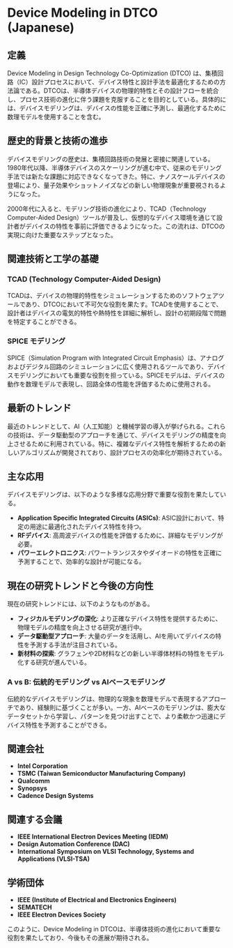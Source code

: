 # Device Modeling in DTCO (Japanese)

## 定義

Device Modeling in Design Technology Co-Optimization (DTCO) は、集積回路（IC）設計プロセスにおいて、デバイス特性と設計手法を最適化するための方法論である。DTCOは、半導体デバイスの物理的特性とその設計フローを統合し、プロセス技術の進化に伴う課題を克服することを目的としている。具体的には、デバイスモデリングは、デバイスの性能を正確に予測し、最適化するために数理モデルを使用することを含む。

## 歴史的背景と技術の進歩

デバイスモデリングの歴史は、集積回路技術の発展と密接に関連している。1980年代以降、半導体デバイスのスケーリングが進む中で、従来のモデリング手法では新たな課題に対応できなくなってきた。特に、ナノスケールデバイスの登場により、量子効果やショットノイズなどの新しい物理現象が重要視されるようになった。

2000年代に入ると、モデリング技術の進化により、TCAD（Technology Computer-Aided Design）ツールが普及し、仮想的なデバイス環境を通じて設計者がデバイスの特性を事前に評価できるようになった。この流れは、DTCOの実現に向けた重要なステップとなった。

## 関連技術と工学の基礎

### TCAD (Technology Computer-Aided Design)

TCADは、デバイスの物理的特性をシミュレーションするためのソフトウェアツールであり、DTCOにおいて不可欠な役割を果たす。TCADを使用することで、設計者はデバイスの電気的特性や熱特性を詳細に解析し、設計の初期段階で問題を特定することができる。

### SPICE モデリング

SPICE（Simulation Program with Integrated Circuit Emphasis）は、アナログおよびデジタル回路のシミュレーションに広く使用されるツールであり、デバイスモデリングにおいても重要な役割を担っている。SPICEモデルは、デバイスの動作を数理モデルで表現し、回路全体の性能を評価するために使用される。

## 最新のトレンド

最近のトレンドとして、AI（人工知能）と機械学習の導入が挙げられる。これらの技術は、データ駆動型のアプローチを通じて、デバイスモデリングの精度を向上させるために利用されている。特に、複雑なデバイス特性を解析するための新しいアルゴリズムが開発されており、設計プロセスの効率化が期待されている。

## 主な応用

デバイスモデリングは、以下のような多様な応用分野で重要な役割を果たしている。

- **Application Specific Integrated Circuits (ASICs)**: ASIC設計において、特定の用途に最適化されたデバイス特性を持つ。
- **RFデバイス**: 高周波デバイスの性能を評価するために、詳細なモデリングが必要。
- **パワーエレクトロニクス**: パワートランジスタやダイオードの特性を正確に予測することで、効率的な設計が可能になる。

## 現在の研究トレンドと今後の方向性

現在の研究トレンドには、以下のようなものがある。

- **フィジカルモデリングの深化**: より正確なデバイス特性を提供するために、物理モデルの精度を向上させる研究が進行中。
- **データ駆動型アプローチ**: 大量のデータを活用し、AIを用いてデバイスの特性を予測する手法が注目されている。
- **新材料の探索**: グラフェンや2D材料などの新しい半導体材料の特性をモデル化する研究が進んでいる。

### A vs B: 伝統的モデリング vs AIベースモデリング

伝統的なデバイスモデリングは、物理的な現象を数理モデルで表現するアプローチであり、経験則に基づくことが多い。一方、AIベースのモデリングは、膨大なデータセットから学習し、パターンを見つけ出すことで、より柔軟かつ迅速にデバイス特性を予測することができる。

## 関連会社

- **Intel Corporation**
- **TSMC (Taiwan Semiconductor Manufacturing Company)**
- **Qualcomm**
- **Synopsys**
- **Cadence Design Systems**

## 関連する会議

- **IEEE International Electron Devices Meeting (IEDM)**
- **Design Automation Conference (DAC)**
- **International Symposium on VLSI Technology, Systems and Applications (VLSI-TSA)**

## 学術団体

- **IEEE (Institute of Electrical and Electronics Engineers)**
- **SEMATECH**
- **IEEE Electron Devices Society**

このように、Device Modeling in DTCOは、半導体技術の進化において重要な役割を果たしており、今後もその進展が期待される。